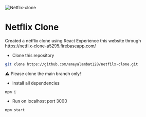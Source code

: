 
![Netflix-clone](https://user-images.githubusercontent.com/63185829/145515481-1bff7e11-db32-4782-b27e-997638a3cb03.png)

# Netflix Clone

Created a netflix clone using React
Experience this website through https://netflix-clone-a5295.firebaseapp.com/


- Clone this repository
```bash
git clone https://github.com/ameyalambat128/netfilx-clone.git
```
:warning: Please clone the main branch only!

- Install all dependencies 
```
npm i
```

- Run on localhost port 3000
```
npm start
```
